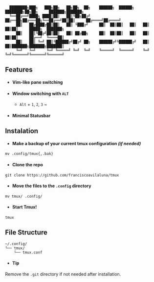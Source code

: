 ```
  ████████╗███╗   ███╗██╗   ██╗██╗  ██╗    ██████╗  ██████╗ ████████╗██╗██╗     ███████╗███████╗
  ╚══██╔══╝████╗ ████║██║   ██║╚██╗██╔╝    ██╔══██╗██╔═══██╗╚══██╔══╝██║██║     ██╔════╝██╔════╝
     ██║   ██╔████╔██║██║   ██║ ╚███╔╝     ██║  ██║██║   ██║   ██║   ██║██║     █████╗  ███████╗
     ██║   ██║╚██╔╝██║██║   ██║ ██╔██╗     ██║  ██║██║   ██║   ██║   ██║██║     ██╔══╝  ╚════██║
     ██║   ██║ ╚═╝ ██║╚██████╔╝██╔╝ ██╗    ██████╔╝╚██████╔╝   ██║   ██║███████╗███████╗███████║
     ╚═╝   ╚═╝     ╚═╝ ╚═════╝ ╚═╝  ╚═╝    ╚═════╝  ╚═════╝    ╚═╝   ╚═╝╚══════╝╚══════╝╚══════╝
```

## Features
* #### Vim-like pane switching

* #### Window switching with `ALT`
    * `Alt` + `1`, `2`, `3` ~

* #### Minimal Statusbar

## Instalation
* #### Make a backup of your current tmux configuration _(if needed)_
`mv .config/tmux{,.bak}`
* #### Clone the repo
`git clone https://github.com/franciscoavilaluna/tmux `

* #### Move the files to the `.config` directory
`mv tmux/ .config/`

* #### Start Tmux!
`tmux`

## File Structure
```
~/.config/
└── tmux/
    └── tmux.conf
```
* #### Tip
Remove the `.git` directory if not needed after installation.

